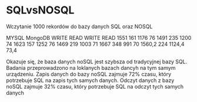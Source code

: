 # SQLvsNOSQL
Wczytanie 1000 rekordów do bazy danych SQL oraz NOSQL

MYSQL		MongoDB	
WRITE	READ	WRITE	READ
1551	161	1176	76
1491	235	1200	74
1623	157	1252	76
1469	219	1003	71
1667	348	991	70
1560,2	224	1124,4	73,4

Okazuje się, że baza danych noSQL jest szybsza od tradycyjnej bazy SQL. Badania przeprowadzono na loklanych bazach dancyh na tym samym urządzeniu. 
Zapis danych do bazy noSQL zajmuje 72% czasu, który potrzebuje SQL na zapis tych samych danych.
Odczyt danych z bazy noSQL zajmuje 32% czasu, który potrzebuje SQL na odczyt tych samych danych
